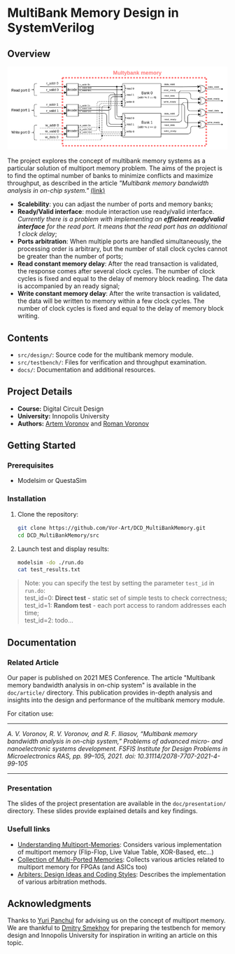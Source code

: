 # MultiBank Memory Design in SystemVerilog

## Overview

![multibank](https://github.com/Vor-Art/DCD_MultiBankMemory/blob/master/images/preview.png?raw=true)

The project explores the concept of multibank memory systems as a particular solution of multiport memory problem. The aims of the project is to find the optimal number of banks to minimize conflicts and maximize throughput, as described in the article _"Multibank memory bandwidth analysis in on-chip system."_ [(link)](https://www.researchgate.net/publication/355220832_Multibank_memory_bandwidth_analysis_in_on-chip_system?_tp=eyJjb250ZXh0Ijp7ImZpcnN0UGFnZSI6ImhvbWUiLCJwYWdlIjoicHJvZmlsZSIsInByZXZpb3VzUGFnZSI6ImhvbWUiLCJwb3NpdGlvbiI6InBhZ2VDb250ZW50In19)

- __Scalebility__: you can adjast the number of ports and memory banks;  
- __Ready/Valid interface__: module interaction use ready/valid interface.  
*Currently there is a problem with implementing an **efficient ready/valid interface** for the read port. It means that the read port has an additional 1 clock delay*;
- __Ports arbitration__: When multiple ports are handled simultaneously, the processing order is arbitrary, but the number of stall clock cycles cannot be greater than the number of ports;
- __Read constant memory delay__: After the read transaction is validated, the response comes after several clock cycles. The number of clock cycles is fixed and equal to the delay of memory block reading. The data is accompanied by an ready signal;
- __Write constant memory delay__: After the write transaction is validated, the data will be written to memory within a few clock cycles. The number of clock cycles is fixed and equal to the delay of memory block writing.

## Contents

- `src/design/`: Source code for the multibank memory module.
- `src/testbench/`: Files for verification and throughput examination.
- `docs/`: Documentation and additional resources.

## Project Details

- **Course:** Digital Circuit Design
- **University:** Innopolis University
- **Authors:** [Artem Voronov](https://github.com/Vor-Art) and [Roman Voronov](https://github.com/V-Roman-V)

## Getting Started

### Prerequisites

- Modelsim or QuestaSim

### Installation

1. Clone the repository:

    ```bash
    git clone https://github.com/Vor-Art/DCD_MultiBankMemory.git
    cd DCD_MultiBankMemory/src
    ```

2. Launch test and display results:

    ```bash
    modelsim -do ./run.do
    cat test_results.txt
    ```

> Note: you can specify the test by setting the parameter `test_id` in `run.do`:  
test_id=0: __Direct test__ - static set of simple tests to check correctness;  
test_id=1: __Random test__ - each port access to random addresses each time;  
test_id=2: todo... 

## Documentation

### Related Article

Our paper is published on 2021 MES Conference. The article "Multibank memory bandwidth analysis in on-chip system" is available in the `doc/article/` directory. This publication provides in-depth analysis and insights into the design and performance of the multibank memory module.

For citation use: 
___
*A. V. Voronov, R. V. Voronov, and R. F. Iliasov, “Multibank memory bandwidth analysis in on-chip system,” Problems of advanced micro- and nanoelectronic systems development. FSFIS Institute for Design Problems in Microelectronics RAS, pp. 99–105, 2021. doi: 10.31114/2078-7707-2021-4-99-105*
___

### Presentation

The slides of the project presentation are available in the `doc/presentation/` directory. These slides provide explained details and key findings.

### Usefull links

- [Understanding Multiport-Memories](https://tomverbeure.github.io/2019/08/03/Multiport-Memories.html): Considers various implementation of multiport memory (Flip-Flop, Live Value Table, XOR-Based, etc...)  
- [Collection of Multi-Ported Memories](http://fpgacpu.ca/multiport/): Collects various articles related to multiport memory for FPGAs (and ASICs too)
- [Arbiters: Design Ideas and Coding Styles](https://abdullahyildiz.github.io/files/Arbiters-Design_Ideas_and_Coding_Styles.pdf): Describes the implementation of various arbitration methods.
## Acknowledgments

Thanks to [Yuri Panchul](https://github.com/yuri-panchul) for advising us on the concept of multiport memory. We are thankful to [Dmitry Smekhov](https://github.com/dsmv) for preparing the testbench for memory design and Innopolis University for inspiration in writing an article on this topic.
